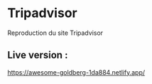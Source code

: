 # Tripadvisor

Reproduction du site Tripadvisor

## Live version :

https://awesome-goldberg-1da884.netlify.app/
